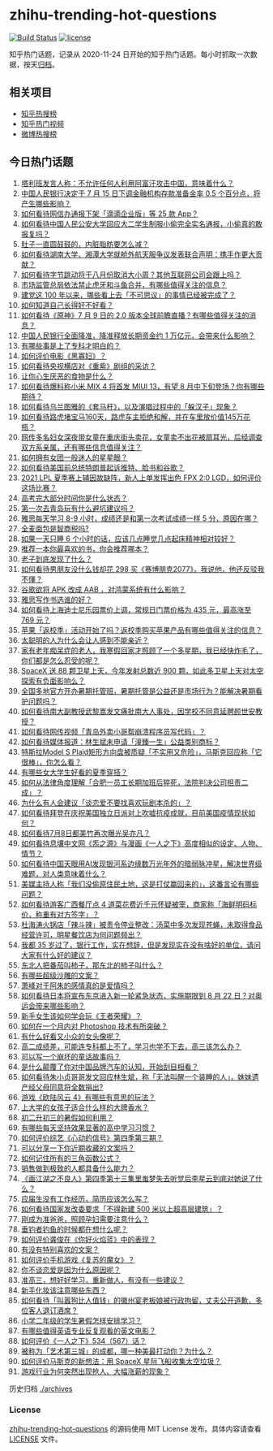 # zhihu-trending-hot-questions

[![Build Status](https://github.com/justjavac/zhihu-trending-hot-questions/workflows/ci/badge.svg?branch=master)](https://github.com/justjavac/zhihu-trending-hot-questions/actions)
[![license](https://img.shields.io/github/license/justjavac/zhihu-trending-hot-questions)](https://github.com/justjavac/zhihu-trending-hot-questions/blob/master/LICENSE)

知乎热门话题，记录从 2020-11-24 日开始的知乎热门话题。每小时抓取一次数据，按天[归档](./archives)。

## 相关项目

- [知乎热搜榜](https://github.com/justjavac/zhihu-trending-top-search)
- [知乎热门视频](https://github.com/justjavac/zhihu-trending-hot-video)
- [微博热搜榜](https://github.com/justjavac/weibo-trending-hot-search)

## 今日热门话题

<!-- BEGIN -->
<!-- 最后更新时间 Sat Jul 10 2021 11:01:55 GMT+0800 (China Standard Time) -->

1. [塔利班发言人称：不允许任何人利用阿富汗攻击中国，意味着什么？](https://www.zhihu.com/question/471209373)
2. [中国人民银行决定于 7 月 15 日下调金融机构存款准备金率 0.5
   个百分点，将产生哪些影响？](https://www.zhihu.com/question/471178899)
3. [如何看待网信办通报下架「滴滴企业版」等 25 款 App？](https://www.zhihu.com/question/471232696)
4. [如何看待中国人民公安大学回应大二学生制服小偷完全实名通报，小偷真的敢报复吗？](https://www.zhihu.com/question/470651207)
5. [肚子一直圆鼓鼓的，内脏脂肪要怎么减？](https://www.zhihu.com/question/45723322)
6. [如何看待湖南大学、湘潭大学就舱外航天服争议发表联合声明：携手作更大贡献？](https://www.zhihu.com/question/471210964)
7. [如何看待字节跳动将于八月份取消大小周？其他互联网公司会跟上吗？](https://www.zhihu.com/question/471196364)
8. [市场监管总局依法禁止虎牙和斗鱼合并，有哪些值得关注的信息？](https://www.zhihu.com/question/471300814)
9. [建党这 100 年以来，哪些看上去「不可思议」的事情已经被完成了？](https://www.zhihu.com/question/468798487)
10. [如何知道自己长得好不好看？](https://www.zhihu.com/question/469915498)
11. [如何看待《原神》7 月 9 日的 2.0
    版本全球前瞻直播？有哪些值得关注的消息？](https://www.zhihu.com/question/470379090)
12. [中国人民银行全面降准，降准释放长期资金约 1
    万亿元，会带来什么影响？](https://www.zhihu.com/question/471181275)
13. [有哪些事是上了专科才明白的？](https://www.zhihu.com/question/322703564)
14. [如何评价电影《黑寡妇》？](https://www.zhihu.com/question/276793168)
15. [如何看待央视横店对《重紫》剧组的采访？](https://www.zhihu.com/question/470791003)
16. [让你心生厌恶的食物是什么？](https://www.zhihu.com/question/468990798)
17. [如何看待爆料称小米 MIX 4 将首发 MIUI 13，有望 8
    月中下旬登场？你有哪些期待？](https://www.zhihu.com/question/470371928)
18. [如何看待乌兰图雅的《套马杆》，以及演唱过程中的「躲汉子」现象？](https://www.zhihu.com/question/467271332)
19. [如何看待路虎堵宝马160天，路虎车主拒绝和解，并在车里放价值145万花瓶？](https://www.zhihu.com/question/471180914)
20. [网传多名妇女深夜带女童在重庆街头卖花，女童卖不出花被扇耳光，后经调查双方系亲属，还有哪些信息值得关注？](https://www.zhihu.com/question/471103183)
21. [如何拥有女团一般迷人的星星眼？](https://www.zhihu.com/question/431143857)
22. [如何看待美国前总统特朗普起诉推特、脸书和谷歌？](https://www.zhihu.com/question/470829116)
23. [2021 LPL 夏季赛上辅因故缺阵，新人上单发挥出色 FPX 2:0
    LGD，如何评价这场比赛？](https://www.zhihu.com/question/471189722)
24. [高考完大部分时间你是什么状态？](https://www.zhihu.com/question/468826766)
25. [第一次去青岛玩有什么避坑建议吗？](https://www.zhihu.com/question/465733900)
26. [雅思每天学习 8-9 小时，成绩还是和第一次考试成绩一样 5
    分，原因在哪？](https://www.zhihu.com/question/453801076)
27. [全麦面包是智商税吗?](https://www.zhihu.com/question/416804902)
28. [如果一天只睡 6 个小时的话，应该几点睡觉几点起床精神相对较好？](https://www.zhihu.com/question/311297911)
29. [推荐一本你最喜欢的书，你会推荐哪本？](https://www.zhihu.com/question/464579170)
30. [老子到底发现了什么？](https://www.zhihu.com/question/313095458)
31. [如何看待男朋友没什么钱却花 298
    买《赛博朋克2077》，我说他，他还反驳我不懂？](https://www.zhihu.com/question/395466027)
32. [谷歌欲将 APK 改成 AAB ，对鸿蒙系统有什么影响？](https://www.zhihu.com/question/469684650)
33. [雅思写作书选谁的好？](https://www.zhihu.com/question/57224350)
34. [如何看待上海迪士尼乐园票价上调，常规日门票价格为 435 元，最高涨至 769
    元？](https://www.zhihu.com/question/471106076)
35. [苹果「返校季」活动开始了吗？返校季购买苹果产品有哪些值得关注的信息？](https://www.zhihu.com/question/470828574)
36. [太聪明的人为什么会让人感到不能亲近？](https://www.zhihu.com/question/449801792)
37. [家有老年痴呆症的老人，我寒假回家才照顾了一个多星期，我已经快炸毛了，你们都是怎么忍受的呢？](https://www.zhihu.com/question/39952242)
38. [SpaceX 送 88 颗卫星上天，今年发射总数近 900
    颗，如此多卫星上天对太空探索有负面影响么？](https://www.zhihu.com/question/470453437)
39. [全国多地官方开办暑期托管班，暑期托管是公益还是市场行为？能解决暑期看护问题吗？](https://www.zhihu.com/question/471050944)
40. [如何看待南大副教授武黎嵩发文痛批南大人事处，因学校不同意延聘颜世安教授？](https://www.zhihu.com/question/470991655)
41. [如何看待网传视频「青岛外卖小哥帮崩溃程序员写代码」？](https://www.zhihu.com/question/470908424)
42. [如何看待媒体报道：林生斌未申请「潼臻一生」公益类别商标？](https://www.zhihu.com/question/471150295)
43. [特斯拉Model S
    Plaid矩形方向盘被质疑「不实用又危险」，马斯克回应称「它很棒」，你怎么看？](https://www.zhihu.com/question/465729695)
44. [有哪些女大学生好看的夏季穿搭？](https://www.zhihu.com/question/316762010)
45. [如何从法律角度理解「合肥一员工长期加班后猝死，法院判决公司担责二成」？](https://www.zhihu.com/question/470842903)
46. [为什么有人会建议「谈恋爱不要找喜欢玩剧本杀的」？](https://www.zhihu.com/question/470321362)
47. [如何看待拜登在庆祝美国独立日派对上吹嘘抗疫成就，目前美国疫情现状如何？](https://www.zhihu.com/question/470332850)
48. [如何看待7月8日都美竹再次曝光吴亦凡？](https://www.zhihu.com/question/470964638)
49. [如何看待息壤中文网《炁之源》与漫画《一人之下》高度相似的设定、人物、情节？](https://www.zhihu.com/question/470549627)
50. [如何看待中国天眼用AI发现银河系边缘数万光年外的暗弱脉冲星，解决世界级难题，对人类意味着什么？](https://www.zhihu.com/question/470923118)
51. [美媒主持人称「我们没偷原住民土地，这是打仗赢回来的」，这番言论有哪些问题？](https://www.zhihu.com/question/471060396)
52. [如何看待游客广西餐厅点 4
    道菜花费近千元怀疑被宰，商家称「海鲜明码标价，称重有对方签字」？](https://www.zhihu.com/question/470587185)
53. [杜海涛火锅店「辣斗辣」被责令停业整改：汤菜中多次发现苍蝇，未取得食品经营许可，明星餐饮店为何问题频出？](https://www.zhihu.com/question/470854902)
54. [我都 35
    岁过了，银行工作，实在想辞，但是发现实在没有啥好的单位，请问大家有什么好的建议？](https://www.zhihu.com/question/463128218)
55. [东北人把番茄叫柿子，那东北的柿子叫什么？](https://www.zhihu.com/question/459057274)
56. [有哪些超级沙雕的文案？](https://www.zhihu.com/question/467925312)
57. [萧峰对于阿朱的感情真的是爱情吗？](https://www.zhihu.com/question/27494668)
58. [如何看待日本将宣布东京进入新一轮紧急状态，实施期限到 8 月 22
    日？对奥运会带来哪些影响？](https://www.zhihu.com/question/470817265)
59. [新手女生该如何学会玩《王者荣耀》？](https://www.zhihu.com/question/314613607)
60. [如何在一个月内对 Photoshop 技术有所突破？](https://www.zhihu.com/question/39164259)
61. [有什么好看又小众的女头像呢？](https://www.zhihu.com/question/461076676)
62. [高二成绩差，可能连专科都上不了，学习也学不下去，高三该怎么办？](https://www.zhihu.com/question/465609153)
63. [可以写一个崩坏的童话故事吗？](https://www.zhihu.com/question/426166872)
64. [是什么颠覆了你对中国品牌汽车的认知，开始刮目相看？](https://www.zhihu.com/question/450821353)
65. [如何看待朱小贞哥哥发文回应林生斌，称「无法叫醒一个装睡的人」，妹妹遗产经父母同意将全数捐出?](https://www.zhihu.com/question/470995271)
66. [游戏《欧陆风云 4》有哪些有意思的玩法？](https://www.zhihu.com/question/322756892)
67. [上大学的女孩子适合什么样的大牌香水？](https://www.zhihu.com/question/467421722)
68. [初二升初三的暑假如何利用？](https://www.zhihu.com/question/405276565)
69. [有哪些每天坚持效果显著的高中学习习惯？](https://www.zhihu.com/question/47351966)
70. [如何评价综艺《心动的信号》第四季第三期？](https://www.zhihu.com/question/470885166)
71. [可以分享一下你近期收藏的文案吗？](https://www.zhihu.com/question/469650894)
72. [如何记住所有的三角函数公式？](https://www.zhihu.com/question/63652417)
73. [销售做到极致的人都具备什么能力？](https://www.zhihu.com/question/458364420)
74. [《画江湖之不良人》第四季第十三集里蚩梦失去听觉后李星云到底对她说了什么？](https://www.zhihu.com/question/470890032)
75. [应届生没有工作经历，简历应该怎么写？](https://www.zhihu.com/question/293138588)
76. [如何看待国家发改委要求「不得新建 500 米以上超高层建筑」？](https://www.zhihu.com/question/470500743)
77. [刚成为准爸爸，照顾孕妇需要注意什么？](https://www.zhihu.com/question/366967759)
78. [垂钓者钓鱼的时候都在想什么呢？](https://www.zhihu.com/question/465012075)
79. [如何评价龚俊在《你好火焰蓝》中的表现？](https://www.zhihu.com/question/469735496)
80. [有没有特别喜欢的文案？](https://www.zhihu.com/question/464740155)
81. [如何评价手机游戏《复苏的魔女》？](https://www.zhihu.com/question/470739380)
82. [你不谈恋爱是因为什么原因呢？](https://www.zhihu.com/question/470227826)
83. [准高三，想好好学习，重新做人，有没有一些建议？](https://www.zhihu.com/question/470762012)
84. [新手化妆该注意哪些东西？](https://www.zhihu.com/question/467014822)
85. [如何看待「叫嚣狗比人值钱」的徽州宴老板娘被行政拘留，丈夫公开道歉，多位客人退订酒席？](https://www.zhihu.com/question/470671135)
86. [小学二年级的学生暑假怎样安排学习？](https://www.zhihu.com/question/407778994)
87. [有哪些值得英语专业反复观看的英文电影？](https://www.zhihu.com/question/327827779)
88. [如何评价《一人之下》534（567）话？](https://www.zhihu.com/question/470973567)
89. [被称为「艺术第三城」的成都，哪一种美最打动你？为什么？](https://www.zhihu.com/question/469305591)
90. [如何评价马斯克的新想法：用 SpaceX 星际飞船收集太空垃圾？](https://www.zhihu.com/question/470417380)
91. [游戏行业为何突然出现抢人、大幅涨薪的现象？](https://www.zhihu.com/question/468141499)

<!-- END -->

历史归档 [./archives](./archives)

### License

[zhihu-trending-hot-questions](https://github.com/justjavac/zhihu-trending-hot-questions)
的源码使用 MIT License 发布。具体内容请查看 [LICENSE](./LICENSE) 文件。
